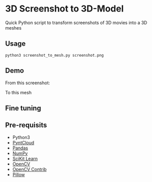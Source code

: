 # 3D Screenshot to 3D-Model
Quick Python script to transform screenshots of 3D movies into a 3D meshes

## Usage

`python3 screenshot_to_mesh.py screenshot.png`

## Demo
From this screenshot:

To this mesh

## Fine tuning

## Pre-requisits

* Python3
* [PyntCloud](https://github.com/daavoo/pyntcloud)
* [Pandas](https://pandas.pydata.org/)
* [NumPy](http://www.numpy.org/)
* [SciKit Learn](http://scikit-learn.org/stable/)
* [OpenCV](https://pypi.python.org/pypi/opencv-python)
* [OpenCV Contrib](https://pypi.python.org/pypi/opencv-contrib-python)
* [Pillow](https://pypi.python.org/pypi/Pillow/)
